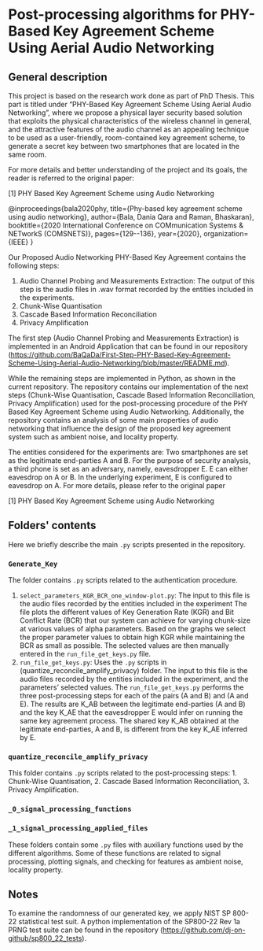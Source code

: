 # Post-processing algorithms for PHY-Based Key Agreement Scheme Using Aerial Audio Networking

##  General description
This project is based on the research work done as part of PhD Thesis. This part is titled under “PHY-Based Key Agreement Scheme Using Aerial Audio Networking”, where we propose a physical layer security based solution that exploits the physical characteristics of the wireless channel in general, and the attractive features of the audio channel as an appealing technique to be used as a user-friendly, room-contained key agreement scheme, to generate a secret key between two smartphones that are located in the same room. 

For more details and better understanding of the project and its goals, the reader is referred to the original paper:

[1] PHY Based Key Agreement Scheme using Audio Networking

@inproceedings{bala2020phy,
  title={Phy-based key agreement scheme using audio networking},
  author={Bala, Dania Qara and Raman, Bhaskaran},
  booktitle={2020 International Conference on COMmunication Systems \& NETworkS (COMSNETS)},
  pages={129--136},
  year={2020},
  organization={IEEE}
}

Our Proposed Audio Networking PHY-Based Key Agreement contains the following steps:
1.	Audio Channel Probing and Measurements Extraction: The output of this step is the audio files in .wav format  recorded by the entities included in the experiments.
2.	Chunk-Wise Quantisation
3.	Cascade Based Information Reconciliation
4.	Privacy Amplification

The first step (Audio Channel Probing and Measurements Extraction) is implemented in an Android Application that can
 be found in our repository (https://github.com/BaQaDa/First-Step-PHY-Based-Key-Agreement-Scheme-Using-Aerial-Audio-Networking/blob/master/README.md). 

While the remaining steps are implemented in Python, as shown in the current repository. The
 repository contains our implementation of the next steps (Chunk-Wise Quantisation, Cascade Based Information Reconciliation, Privacy Amplification) used for the post-processing procedure of the PHY Based Key Agreement Scheme using Audio Networking. Additionally, the repository contains an analysis of some main properties of audio networking that influence the design of the proposed key agreement system such as ambient noise, and locality property.

The entities considered for the experiments are: Two smartphones are set as the legitimate end-parties A and B. For the purpose of security analysis, a third phone is set as an adversary, namely, eavesdropper E. E can either eavesdrop on A or B. In the underlying experiment, E is configured to eavesdrop on A. For more details, please refer to the original paper 

[1] PHY Based Key Agreement Scheme using Audio Networking

##	Folders' contents
Here we briefly describe the main `.py` scripts presented in the repository. 
 
### `Generate_Key`

The folder contains `.py` scripts related to the authentication procedure.
1.	 `select_parameters_KGR_BCR_one_window-plot.py`:
The input to this file is the audio files recorded by the entities included in the experiment
The file plots the different values of Key Generation Rate (KGR) and Bit Conflict Rate (BCR) that our system can achieve for varying chunk-size at various values of alpha parameters. Based on the graphs we select the proper parameter values to obtain high KGR while maintaining the BCR as small as possible. The selected values are then manually entered in the `run_file_get_keys.py` file.
2.	`run_file_get_keys.py`:
Uses the `.py` scripts in (quantize_reconcile_amplify_privacy) folder.
The input to this file is the audio files recorded by the entities included in the experiment, and the parameters’ selected values.  The `run_file_get_keys.py` performs the three post-processing steps for each of the pairs (A and B) and (A and E). The results are K_AB between the legitimate end-parties (A and B) and the key K_AE that the eavesdropper E would infer on running the same key agreement process. The shared key K_AB obtained at the legitimate end-parties, A and B, is different from the key K_AE inferred by E.


### `quantize_reconcile_amplify_privacy`
This folder contains `.py` scripts related to the post-processing steps: 1. Chunk-Wise Quantisation, 2. Cascade Based Information Reconciliation, 3. Privacy Amplification. 

### `_0_signal_processing_functions`
### `_1_signal_processing_applied_files`
These folders contain some `.py`  files with auxiliary functions used by the different algorithms. Some of these functions are related to signal processing, plotting signals, and checking for features as ambient noise, locality property. 

## Notes 
To examine the randomness of our generated key, we apply NIST SP 800-22 statistical test suit. A python implementation of the SP800-22 Rev 1a PRNG test suite can be found in the repository (https://github.com/dj-on-github/sp800_22_tests). 
